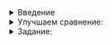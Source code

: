 <details>  
<summary>Введение</summary>
<p>Вы уже знакомы с парами в C++. Они позволяют объединить две переменных в одну и сравнить полученные объекты стандартными средствами, без компаратора. Но всё же удобнее написать структуру.</p>

<p>В этой теме вы научитесь применять пары в сочетании со структурами. Также вы познакомитесь с кортежами. Они расширяют пары и могут хранить более двух объектов без создания отдельной структуры.</p>

</details>  

<details>  
<summary>Улучшаем сравнение:</summary>
<p>Вы уже умеете сортировать объекты по одному параметру. Допустим, информация очевидцев о потерянном животном хранится в структуре:</p>

<pre><code class="language-cpp">struct AnimalObservation {
	string name;   // кличка
	int days_ago;  // сколько дней назад видели
};
</code></pre>

<p>Животных, которых видели недавно, проще найти. Поэтому они интересуют нас в первую очередь. Напишем вектор структур и сортируем компаратором по <code>days_ago</code>:</p>

<pre><code class="language-cpp">vector&lt;AnimalObservation&gt; observations = {{&quot;Мурка&quot;s, 3}, {&quot;Рюрик&quot;s, 1}, {&quot;Веня&quot;s, 2}};
sort(observations.begin(), observations.end(),
	[](const AnimalObservation&amp; lhs, const AnimalObservation&amp; rhs) {
		return lhs.days_ago &lt; rhs.days_ago;
	});
// получим: {&quot;Рюрик&quot;s, 1}, {&quot;Веня&quot;s, 2}, {&quot;Мурка&quot;s, 3}
</code></pre>

<p>Если очевидцев станет больше, они будут каждый день обнаруживать десятки животных. Определим, кого искать в первую очередь. Попросим свидетелей оценивать состояние здоровья животного по шкале от нуля (нужна срочная помощь) до десяти (выглядит абсолютно счастливым):</p>

<pre><code class="language-cpp">struct AnimalObservation {
	string name;
	int days_ago;
	int health_level;  // состояние здоровья
};
</code></pre>

<p>Теперь отсортируем животных не только по давности свидетельства. Пусть среди свидетельств с одинаковым <code>days_ago</code> раньше идут те, которые имеют наименьший <code>health_level</code>. Применим условный оператор:</p>

<pre><code class="language-cpp">sort(observations.begin(), observations.end(),
	[](const AnimalObservation&amp; lhs, const AnimalObservation&amp; rhs) {
		if (lhs.days_ago == rhs.days_ago) {
			return lhs.health_level &lt; rhs.health_level;
		} else {
			return lhs.days_ago &lt; rhs.days_ago;
		}
	});
</code></pre>

<p>Этот компаратор можно записать и короче — в виде сложного логического выражения:</p>

<pre><code class="language-cpp">sort(observations.begin(), observations.end(),
	[](const AnimalObservation&amp; lhs, const AnimalObservation&amp; rhs) {
		// благодаря приоритету операций скобки в выражении необязательны
		return lhs.days_ago &lt; rhs.days_ago
			|| (lhs.days_ago == rhs.days_ago
				&amp;&amp; lhs.health_level &lt; rhs.health_level);
	});
</code></pre>

<p>Если <code>lhs.days_ago &lt; rhs.days_ago</code>, первый параметр будет считаться меньше второго, так как первый аргумент операции <code>||</code> — истинный. А если <code>lhs.days_ago == rhs.days_ago</code>, первый параметр будет меньше только при <code>lhs.health_level &lt; rhs.health_level</code>.</p>

</details>

<details>  
<summary>Задание:</summary>
<p>Вы сортировали найденные поисковой системой документы по убыванию релевантности. Не меняя данной функции, исправьте компаратор так, чтобы он сортировал по убыванию рейтинга. А при одинаковом рейтинге — по убыванию релевантности.</p>

<p>Код из тренажёра должен вывести следующее:</p>

<pre><code>102 0.3 5
101 1.2 4
100 0.5 4
</code></pre>

<h3>Подсказка</h3>

<p>Когда рейтинг первого параметра больше рейтинга второго — результат компаратора точно <code>true</code>. Иначе такой результат можно получить лишь при равном рейтинге и большей релевантности первого документа.</p>

</details>  
